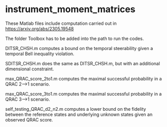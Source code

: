 # instrument_moment_matrices
These Matlab files include computation carried out in https://arxiv.org/abs/2305.19548

The folder Toolbox has to be added into the path to run the codes.

DITSR_CHSH.m computes a bound on the temporal steerability given a temporal Bell inequality violation.

SDITSR_CHSH.m does the same as DITSR_CHSH.m, but with an additional dimensional constraint.

max_QRAC_score_2to1.m computes the maximal successful probability in a QRAC 2-->1 scenario.

max_QRAC_score_3to1.m computes the maximal successful probability in a QRAC 3-->1 scenario.

self_testing_QRAC_d2_n2.m computes a lower bound on the fidelity between the reference states and underlying unknown states given an observed QRAC score.
